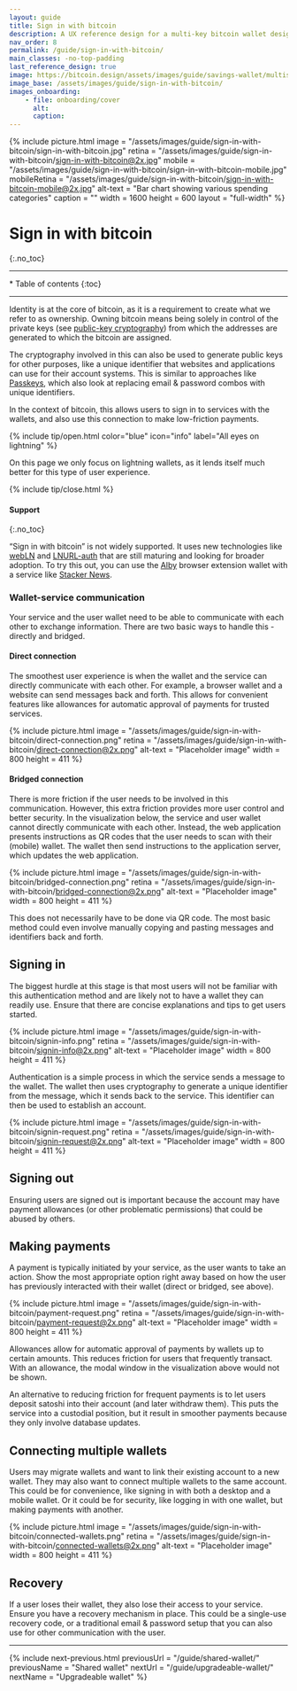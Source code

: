 ```yaml
---
layout: guide
title: Sign in with bitcoin
description: A UX reference design for a multi-key bitcoin wallet designed for both daily spending and storing medium amounts.
nav_order: 8
permalink: /guide/sign-in-with-bitcoin/
main_classes: -no-top-padding
last_reference_design: true
image: https://bitcoin.design/assets/images/guide/savings-wallet/multisig-wallet-preview.jpg
image_base: /assets/images/guide/sign-in-with-bitcoin/
images_onboarding:
    - file: onboarding/cover
      alt:
      caption:
---
```


<!--

Editor's notes

-->

{% include picture.html
   image = "/assets/images/guide/sign-in-with-bitcoin/sign-in-with-bitcoin.jpg"
   retina = "/assets/images/guide/sign-in-with-bitcoin/sign-in-with-bitcoin@2x.jpg"
   mobile = "/assets/images/guide/sign-in-with-bitcoin/sign-in-with-bitcoin-mobile.jpg"
   mobileRetina = "/assets/images/guide/sign-in-with-bitcoin/sign-in-with-bitcoin-mobile@2x.jpg"
   alt-text = "Bar chart showing various spending categories"
   caption = ""
   width = 1600
   height = 600
   layout = "full-width"
%}

# Sign in with bitcoin
{:.no_toc}

---

<div class="glossary-toc" markdown="1">
* Table of contents
{:toc}
</div>

---

Identity is at the core of bitcoin, as it is a requirement to create what we refer to as ownership. Owning bitcoin means being solely in control of the private keys (see [public-key cryptography](https://en.wikipedia.org/wiki/Public-key_cryptography)) from which the addresses are generated to which the bitcoin are assigned.

The cryptography involved in this can also be used to generate public keys for other purposes, like a unique identifier that websites and applications can use for their account systems. This is similar to approaches like [Passkeys](https://developer.apple.com/passkeys/), which also look at replacing email & password combos with unique identifiers.

In the context of bitcoin, this allows users to sign in to services with the wallets, and also use this connection to make low-friction payments.

{% include tip/open.html color="blue" icon="info" label="All eyes on lightning" %}

On this page we only focus on lightning wallets, as it lends itself much better for this type of user experience.

{% include tip/close.html %}

#### Support
{:.no_toc}

“Sign in with bitcoin” is not widely supported. It uses new technologies like [webLN](https://webln.dev/#/) and [LNURL-auth](https://github.com/fiatjaf/lnurl-rfc/blob/luds/04.md) that are still maturing and looking for broader adoption. To try this out, you can use the [Alby](https://getalby.com/) browser extension wallet with a service like [Stacker News](https://stacker.news/).

### Wallet-service communication

Your service and the user wallet need to be able to communicate with each other to exchange information. There are two basic ways to handle this - directly and bridged.

#### Direct connection

The smoothest user experience is when the wallet and the service can directly communicate with each other. For example, a browser wallet and a website can send messages back and forth. This allows for convenient features like allowances for automatic approval of payments for trusted services.

{% include picture.html
   image = "/assets/images/guide/sign-in-with-bitcoin/direct-connection.png"
   retina = "/assets/images/guide/sign-in-with-bitcoin/direct-connection@2x.png"
   alt-text = "Placeholder image"
   width = 800
   height = 411
%}

#### Bridged connection

There is more friction if the user needs to be involved in this communication. However, this extra friction provides more user control and better security. In the visualization below, the service and user wallet cannot directly communicate with each other. Instead, the web application presents instructions as QR codes that the user needs to scan with their (mobile) wallet. The wallet then send instructions to the application server, which updates the web application.

{% include picture.html
   image = "/assets/images/guide/sign-in-with-bitcoin/bridged-connection.png"
   retina = "/assets/images/guide/sign-in-with-bitcoin/bridged-connection@2x.png"
   alt-text = "Placeholder image"
   width = 800
   height = 411
%}

This does not necessarily have to be done via QR code. The most basic method could even involve manually copying and pasting messages and identifiers back and forth.

## Signing in

The biggest hurdle at this stage is that most users will not be familiar with this authentication method and are likely not to have a wallet they can readily use. Ensure that there are concise explanations and tips to get users started.

{% include picture.html
   image = "/assets/images/guide/sign-in-with-bitcoin/signin-info.png"
   retina = "/assets/images/guide/sign-in-with-bitcoin/signin-info@2x.png"
   alt-text = "Placeholder image"
   width = 800
   height = 411
%}

Authentication is a simple process in which the service sends a message to the wallet. The wallet then uses cryptography to generate a unique identifier from the message, which it sends back to the service. This identifier can then be used to establish an account.

{% include picture.html
   image = "/assets/images/guide/sign-in-with-bitcoin/signin-request.png"
   retina = "/assets/images/guide/sign-in-with-bitcoin/signin-request@2x.png"
   alt-text = "Placeholder image"
   width = 800
   height = 411
%}

## Signing out

Ensuring users are signed out is important because the account may have payment allowances (or other problematic permissions) that could be abused by others.

## Making payments

A payment is typically initiated by your service, as the user wants to take an action. Show the most appropriate option right away based on how the user has previously interacted with their wallet (direct or bridged, see above).

{% include picture.html
   image = "/assets/images/guide/sign-in-with-bitcoin/payment-request.png"
   retina = "/assets/images/guide/sign-in-with-bitcoin/payment-request@2x.png"
   alt-text = "Placeholder image"
   width = 800
   height = 411
%}

Allowances allow for automatic approval of payments by wallets up to certain amounts. This reduces friction for users that frequently transact. With an allowance, the modal window in the visualization above would not be shown.

An alternative to reducing friction for frequent payments is to let users deposit satoshi into their account (and later withdraw them). This puts the service into a custodial position, but it result in smoother payments because they only involve database updates.

## Connecting multiple wallets

Users may migrate wallets and want to link their existing account to a new wallet. They may also want to connect multiple wallets to the same account. This could be for convenience, like signing in with both a desktop and a mobile wallet. Or it could be for security, like logging in with one wallet, but making payments with another.

{% include picture.html
   image = "/assets/images/guide/sign-in-with-bitcoin/connected-wallets.png"
   retina = "/assets/images/guide/sign-in-with-bitcoin/connected-wallets@2x.png"
   alt-text = "Placeholder image"
   width = 800
   height = 411
%}

## Recovery

If a user loses their wallet, they also lose their access to your service. Ensure you have a recovery mechanism in place. This could be a single-use recovery code, or a traditional email & password setup that you can also use for other communication with the user.

---

{% include next-previous.html
   previousUrl = "/guide/shared-wallet/"
   previousName = "Shared wallet"
   nextUrl = "/guide/upgradeable-wallet/"
   nextName = "Upgradeable wallet"
%}
